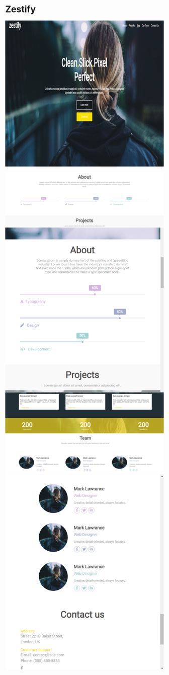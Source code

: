 # Zestify

<img src="photos/ex1.png" width="946" height="464">

![My Image](photos/ex2.png)
![My Image](photos/ex2_2.png)
![My Image](photos/ex3.png)
![My Image](photos/ex3_2.png)
